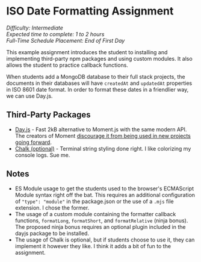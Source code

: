# ISO Date Formatting Assignment
*Difficulty: Intermediate*  
*Expected time to complete: 1 to 2 hours*  
*Full-Time Schedule Placement: End of First Day*

This example assignment introduces the student to installing and implementing third-party npm packages and using custom modules. It also allows the student to practice callback functions.

When students add a MongoDB database to their full stack projects, the documents in their databases will have `createdAt` and `updatedAt` properties in ISO 8601 date format. In order to format these dates in a friendlier way, we can use Day.js.

## Third-Party Packages
- [Day.js](https://day.js.org/) - Fast 2kB alternative to Moment.js with the same modern API. The creators of Moment [discourage it from being used in new projects going forward](https://momentjs.com/docs/#/-project-status/).
- [Chalk (optional)](https://github.com/chalk/chalk) - Terminal string styling done right. I like colorizing my console logs. Sue me.

## Notes
- ES Module usage to get the students used to the browser's ECMAScript Module syntax right off the bat. This requires an additional configuration of `"type": "module"` in the package.json or the use of a `.mjs` file extension. I chose the former.
- The usage of a custom module containing the formatter callback functions, `formatLong`, `formatShort`, and `formatRelative` (ninja bonus). The proposed ninja bonus requires an optional plugin included in the dayjs package to be installed.
- The usage of Chalk is optional, but if students choose to use it, they can implement it however they like. I think it adds a bit of fun to the assignment.